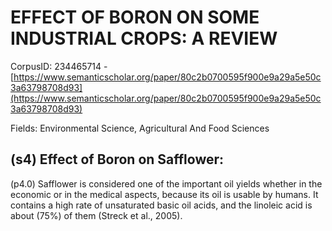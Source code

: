 # EFFECT OF BORON ON SOME INDUSTRIAL CROPS: A REVIEW

CorpusID: 234465714 - [https://www.semanticscholar.org/paper/80c2b0700595f900e9a29a5e50c3a63798708d93](https://www.semanticscholar.org/paper/80c2b0700595f900e9a29a5e50c3a63798708d93)

Fields: Environmental Science, Agricultural And Food Sciences

## (s4) Effect of Boron on Safflower:
(p4.0) Safflower is considered one of the important oil yields whether in the economic or in the medical aspects, because its oil is usable by humans. It contains a high rate of unsaturated basic oil acids, and the linoleic acid is about (75%) of them (Streck et al., 2005).

